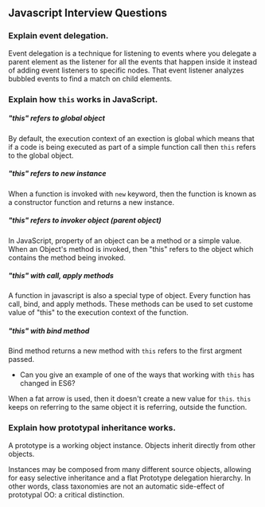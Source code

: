 ## Javascript Interview Questions

### Explain event delegation.

Event delegation is a technique for listening to events where you delegate a parent element as the listener for all the events that happen inside it instead of adding event listeners to specific nodes. That event listener analyzes bubbled events to find a match on child elements. 

### Explain how ```this``` works in JavaScript. 

##### "this" refers to global object

By default, the execution context of an exection is global which means that if a code is being executed as part of a simple function call then ```this``` refers to the global object. 

##### "this" refers to new instance

When a function is invoked with ```new``` keyword, then the function is known as a constructor function and returns a new instance. 

##### "this" refers to invoker object (parent object)

In JavaScript, property of an object can be a method or a simple value. When an Object's method is invoked, then "this" refers to the object which contains the method being invoked. 

##### "this" with call, apply methods

A function in javascript is also a special type of object. Every function has call, bind, and apply methods. These methods can be used to set custome value of "this" to the execution context of the function. 

##### "this" with bind method

Bind method returns a new method with ```this``` refers to the first argment passed. 

- Can you give an example of one of the ways that working with ```this``` has changed in ES6? 

When a fat arrow is used, then it doesn't create a new value for ```this```. ```this``` keeps on referring to the same object it is referring, outside the function. 



### Explain how prototypal inheritance works.

A prototype is a working object instance. Objects inherit directly from other objects. 

Instances may be composed from many different source objects, allowing for easy selective inheritance and a flat Prototype delegation hierarchy. In other words, class taxonomies are not an automatic side-effect of prototypal OO: a critical distinction. 

#####

